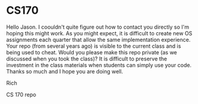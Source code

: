 # CS170
Hello Jason.  I coouldn't quite figure out how to contact you directly so I'm hoping this might work.  As you might expect, it is difficult to create new OS assignments each quarter that allow the same implementation experience.  Your repo (from several years ago) is visible to the current class and is being used to cheat.  Would you please make this repo private (as we discussed when you took the class)?  It is difficult to preserve the investment in the class materials when students can simply use your code.  Thanks so much and I hope you are doing well.

Rich


CS 170 repo
